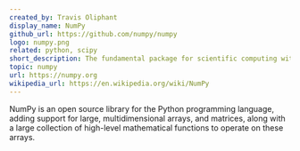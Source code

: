 ```yaml
---
created_by: Travis Oliphant
display_name: NumPy
github_url: https://github.com/numpy/numpy
logo: numpy.png
related: python, scipy
short_description: The fundamental package for scientific computing with Python.
topic: numpy
url: https://numpy.org
wikipedia_url: https://en.wikipedia.org/wiki/NumPy
---
```

NumPy is an open source library for the Python programming language, adding support for large, multidimensional arrays, and matrices, along with a large collection of high-level mathematical functions to operate on these arrays.

